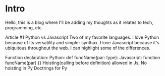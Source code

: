 # Intro

Hello, this is a blog where I'll be adding my thoughts as it relates to tech, programming, etc.


Article #1 Python vs Javascript
Two of my favorite languages. I love Python because of its versatility and simpler synthax.
I love Javascript because it's ubiquitous throughout the web.
I can highlight some of the differences. 

Function declaration: 
Python: def funcName(par: type):
Javascript: function funcName(par) {}
Hoisting(calling before definition) allowed in Js, No hoisting in Py
Doctrings for Py


